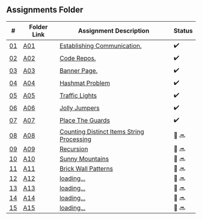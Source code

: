 ## Assignments Folder

|                                                  #                                                   | Folder Link                                                                                           | Assignment Description                                                                                                        | Status |
| :--------------------------------------------------------------------------------------------------: | ----------------------------------------------------------------------------------------------------- | ----------------------------------------------------------------------------------------------------------------------------- | ------ |
| [01](https://docs.google.com/spreadsheets/d/1jAkhTTA8b8BxF5ckkyct44jOz8PNmREB9QxGERVDSeY/edit#gid=0) | [A01](https://docs.google.com/spreadsheets/d/1jAkhTTA8b8BxF5ckkyct44jOz8PNmREB9QxGERVDSeY/edit#gid=0) | [Establishing Communication.](https://docs.google.com/spreadsheets/d/1jAkhTTA8b8BxF5ckkyct44jOz8PNmREB9QxGERVDSeY/edit#gid=0)          |:heavy_check_mark: |
| [02](https://github.com/LoicKonan/4883-PT-Konan/tree/master/Assignments) | [A02](https://github.com/LoicKonan/4883-PT-Konan/tree/master/Assignments)                             | [Code Repos.](https://github.com/LoicKonan/4883-PT-Konan/tree/master/Assignments)                                                      | :heavy_check_mark: |
| [03](./A03) | [A03](./A03) | [Banner Page.](A03)                | :heavy_check_mark: |
| [04](./A04) | [A04](./A04) | [Hashmat Problem](A04)             | :heavy_check_mark: |
| [05](./A05) | [A05](./A05) | [Traffic Lights](A05)              | :heavy_check_mark: |
| [06](./A06) | [A06](./A06) | [Jolly Jumpers](A06)               | :heavy_check_mark: |
| [07](./A07) | [A07](./A07) | [Place The Guards](A07)            | :heavy_check_mark: |
| [08](./A08) | [A08](./A08) | [Counting Distinct Items String Processing](A08)            | 🔴 🔜 |
| [09](./A09) | [A09](./A09) | [Recursion](A09)            | 🔴 🔜 |
| [10](./A10) | [A10](./A10) | [Sunny Mountains](A10)      | 🔴 🔜 |
| [11](./A11) | [A11](./A11) | [Brick Wall Patterns](A11)  | 🔴 🔜 |
| [12](./A12) | [A12](./A12) | [loading...](A12)           | 🔴 🔜 |
| [13](./A13) | [A13](./A13) | [loading...](A13)           | 🔴 🔜 |
| [14](./A14) | [A14](./A14) | [loading...](A14)           | 🔴 🔜 |
| [15](./A15) | [A15](./A15) | [loading...](A15)           | 🔴 🔜 |
